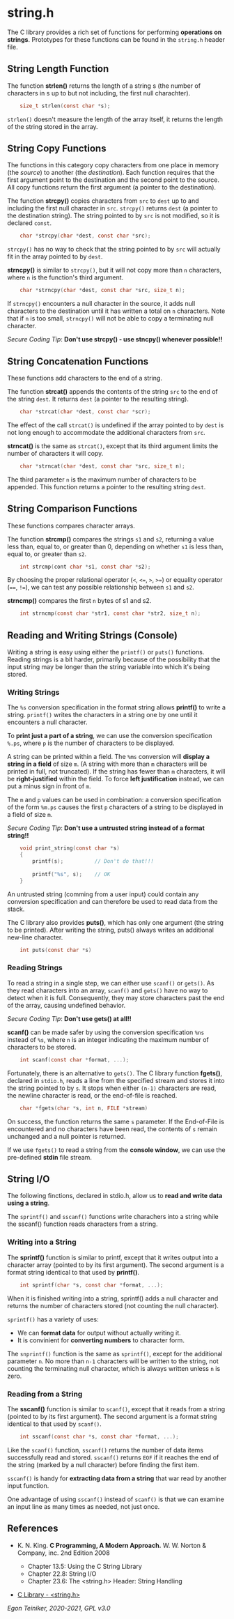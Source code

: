 # string.h

The C library provides a rich set of functions for performing **operations on strings**.
Prototypes for these functions can be found in the `string.h` header file.

## String Length Function
The function **strlen()** returns the length of a string s (the number of characters in s up
to but not including, the first null charachter).
```C
    size_t strlen(const char *s);
```
`strlen()` doesn't measure the length of the array itself, it returns the length of the string stored in the array.

## String Copy Functions
The functions in this category copy characters from one place in memory (the _source_) to another (the _destination_).
Each function requires that the first argument point to the destination and the second point to the source.
All copy functions return the first argument (a pointer to the destination).

The function **strcpy()** copies characters from `src` to `dest` up to and including the first null character in `src`.
`strcpy()` returns `dest` (a pointer to the destination string).
The string pointed to by `src` is not modified, so it is declared `const`.
```C
    char *strcpy(char *dest, const char *src);
```
`strcpy()` has no way to check that the string pointed to by `src` will actually fit in the array 
pointed to by `dest`.

**strncpy()** is similar to `strcpy()`, but it will not copy more than `n` characters, where `n` is the function's 
third argument.
```C
    char *strncpy(char *dest, const char *src, size_t n);
```
 If `strncpy()` encounters a null character in the source, it adds null characters to the destination until it has 
 written a total on `n` characters.
 Note that if `n` is too small, `strncpy()` will not be able to copy a terminating null character.
 
_Secure Coding Tip_: **Don't use strcpy() - use stncpy() whenever possible!!**  


## String Concatenation Functions
These functions add characters to the end of a string.

The function **strcat()** appends the contents of the string `src` to the end of the string `dest`.
It returns `dest` (a pointer to the resulting string).
```C
    char *strcat(char *dest, const char *scr);
```
The effect of the call `strcat()` is undefined if the array pointed to by `dest` is not long enough
to accommodate the additional characters from `src`.

**strncat()** is the same as `strcat()`, except that its third argument limits the number of characters it will copy.
```C
    char *strncat(char *dest, const char *src, size_t n);
```
The third parameter `n` is the maximum number of characters to be appended.
This function returns a pointer to the resulting string `dest`.


## String Comparison Functions
These functions compares character arrays.

The function **strcmp()** compares the strings `s1` and `s2`, returning a value less than, equal to, or
greater than 0, depending on whether `s1` is less than, equal to, or greater than `s2`.
```C
    int strcmp(cont char *s1, const char *s2);
```
By choosing the proper relational operator (`<`, `<=`, `>`, `>=`) or equality operator (`==`, `!=`),
we can test any possible relationship between `s1` and `s2`.

**strncmp()** compares the first `n` bytes of s1 and s2.
```C
    int strncmp(const char *str1, const char *str2, size_t n);
```

## Reading and Writing Strings (Console) 
Writing a string is easy using either the `printf()` or `puts()` functions.
Reading strings is a bit harder, primarily because of the possibility that the input string may be longer than 
the string variable into which it's being stored.


### Writing Strings
The `%s` conversion specification in the format string allows **printf()** to write a string.
`printf()` writes the characters in a string one by one until it encounters a null character.

To **print just a part of a string**, we can use the conversion specification `%.ps`, 
where `p` is the number of characters to be displayed.

A string can be printed within a field.
The `%ms` conversion will **display a string in a field** of size `m`.
(A string with more than `m` characters will be printed in full, not truncated).
If the string has fewer than `m` characters, it will be **right-justified** within the field.
To force **left justification** instead, we can put a minus sign in front of `m`. 

The `m` and `p` values can be used in combination: a conversion specification of the form `%m.ps` causes the first `p`
characters of a string to be displayed in a field of size `m`.

_Secure Coding Tip_: **Don't use a untrusted string instead of a format string!!**
```C
    void print_string(const char *s)
    {
        printf(s);          // Don't do that!!!
        
        printf("%s", s);    // OK
    }
```
An untrusted string (comming from a user input) could contain any conversion specification and can therefore be 
used to read data from the stack.

The C library also provides **puts()**, which has only one argument (the string to be printed).
After writing the string, puts() always writes an additional new-line character.
```C
    int puts(const char *s) 
```
 
### Reading Strings

To read a string in a single step, we can either use `scanf()` or `gets()`.
As they read characters into an array, `scanf()` and `gets()` have no way to detect when it is full.
Consequently, they may store characters past the end of the array, causing undefined behavior.

_Secure Coding Tip_: **Don't use gets() at all!!**

**scanf()** can be made safer by using the conversion specification `%ns` instead of `%s`, where `n` is an 
integer indicating the maximum number of characters to be stored.
```C
    int scanf(const char *format, ...);  
```

Fortunately, there is an alternative to `gets()`.
The C library function **fgets()**, declared in `stdio.h`, reads a line from the specified stream and stores it into the string pointed 
to by `s`. It stops when either `(n-1)` characters are read, the newline character is read, or the end-of-file 
is reached.
```C
    char *fgets(char *s, int n, FILE *stream) 
```
On success, the function returns the same `s` parameter. 
If the End-of-File is encountered and no characters have been read, the contents of `s` remain unchanged and a null 
pointer is returned.

If we use `fgets()` to read a string from the **console window**, we can use the pre-defined **stdin** file stream.


## String I/O

The following finctions, declared in stdio.h, allow us to **read and write data using a string**.
 
The `sprintf()` and `sscanf()` functions write charachers into a string while the sscanf() function reads
characters from a string.

### Writing into a String
The **sprintf()** function is similar to printf, except that it writes output into a character array (pointed
to by its first argument).
The second argument is a format string identical to that used by **printf()**.
```C
    int sprintf(char *s, const char *format, ...);
```
When it is finished writing into a string, sprintf() adds a null character and returns the number of 
characters stored (not counting the null character).

`sprintf()` has a variety of uses:
* We can **format data** for output without actually writing it.
* It is convinient for **converting numbers** to character form.

The `snprintf()` function is the same as `sprintf()`, except for the additional parameter `n`.
No more than `n-1` characters will be written to the string, not counting the terminating null character, 
which is always written unless `n` is zero.

### Reading from a String

The **sscanf()** function is similar to `scanf()`, except that it reads from a string (pointed to by its first argument).
The second argument is a format string identical to that used by `scanf()`.
```C
    int sscanf(const char *s, const char *format, ...);
```
Like the `scanf()` function, `sscanf()` returns the number of data items successfully read and stored.
`sscanf()` returns `EOF` if it reaches the end of the string (marked by a null character) before finding the first item.

`sscanf()` is handy for **extracting data from a string** that war read by another input function.

One advantage of using `sscanf()` instead of `scanf()` is that we can examine an input line as many times as needed, 
not just once.
 

## References
* K. N. King. **C Programming, A Modern Approach.** W. W. Norton & Company, inc. 2nd Edition 2008
    * Chapter 13.5: Using the C String Library
    * Chapter 22.8: String I/O
    * Chapter 23.6: The <string.h> Header: String Handling
    
* [C Library - <string.h>](https://www.tutorialspoint.com/c_standard_library/string_h.htm) 
 
*Egon Teiniker, 2020-2021, GPL v3.0* 
